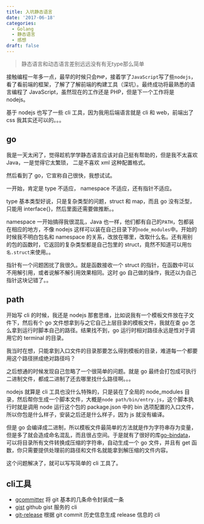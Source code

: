 ```yaml
---
title: 入坑静态语言
date: '2017-06-18'
categories:
  - Golang
  - 静态语言
  - 感想
draft: false
---
```


> 静态语言和动态语言差别远远没有有无type那么简单

接触编程一年多一点，最早的时候只会`PHP`，接着学了`JavaScript`写了些`nodejs`，看了看前端的框架，了解了了解前端的构建工具（深坑）。最终成功将最熟悉的语言编程了 JavaScript，虽然现在的工作还是 PHP，但是下一个工作将是 nodejs。

基于 nodejs 也写了一些 cli 工具，因为我用后端语言就是 cli 和 web，前端出了 css 我其实还可以的。。。

<!--more-->

## go

我是一天太闲了，觉得趁机学学静态语言应该对自己挺有帮助的，但是我不太喜欢 Java，一是觉得它太繁琐， 二是不喜欢 xml 这种配置格式。

然后看到了 go，它宣称自己很快，我想试试。

一开始，肯定是 type 不适应， namespace 不适应，还有指针不适应。

type 基本类型好说，只是复杂类型的问题，struct 和 map，而且 go 没有泛型，只能用 interface{}，然后里面还需要做推断。。

namespace 一开始搞得我很混乱，Java 也一样，他们都有自己的`PATH`，包都装在相应的地方，不像 nodejs 这样可以装在自己目录下的`node_modules`中。开始的时候我不明白包名和 namespace 的关系，改放在哪里，改取什么名。还有用别的包的函数时，它返回的复杂类型都是自己包里的 struct，竟然不知道可以用`包名.struct`来使用。。

指针有一个问题困扰了我很久。就是函数接收一个 struct 的指针，在函数中可以不用解引用，或者说解不解引用效果相同。这时 go 自己做的操作，我还以为自己指针这块记错了。。

## path

开始写 cli 的时候，我还是 nodejs 那套思维，比如说我有一个模板文件放在子文件下，然后有个 go 文件想拿到与之它自己上层目录的模板文件，我就在查 go 怎么拿到运行时脚本自己的路径。结果找不到，go 运行时相对路径永远是性对于调用它的 terminal 的目录。

我当时在想，只能拿到入口文件的目录那要怎么得到模板的目录，难道每一个都要用这个路径拼成绝对路径吗？

之后想通的时候发现自己忽略了一个很简单的问题。就是 go 最终会打包成可执行二进制文件，都成二进制了还去哪里找什么路径啊。。。

nodejs 就算是 cli 工具也没什么特殊的，只是装在了全局的 node_modules 目录，然后帮你生成一个脚本文件，大概是`node path/bin/entry.js`，这个脚本执行时就是调用 node 运行这个包的 package.json 中的 bin 选项配置的入口文件，所以你包是什么样子，安装之后还是什么样子，因为 js 就没有编译。

但是 go 会编译成二进制，所以模板文件最简单的方法就是作为字符串存为变量，但是多了就会造成命名混乱，而且很占空间。于是就有了很好的库[go-bindata](https://github.com/jteeuwen/go-bindata)，可以将目录所有文件转换成压缩的字符串，自动生成一个 go 文件，并且有 get 函数，你只需要提供处理前的路径和文件名就能拿到解压缩的文件内容。

这个问题解决了，就可以写写简单的 cli 工具了。

## cli工具

- [gcommitter](https://github.com/zcong1993/gcommitter) 将 git 基本的几条命令封装成一条
- [gist](https://github.com/zcong1993/gist) github gist 服务的 cli
- [git-release](https://github.com/zcong1993/git-release) 根据 git commit 历史信息生成 release 信息的 cli
